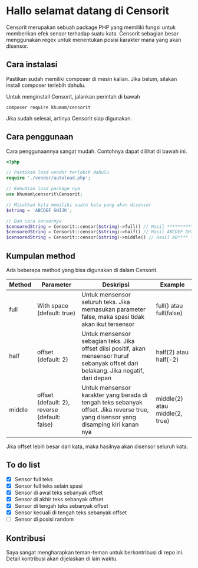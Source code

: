 # Hallo selamat datang di Censorit
Censorit merupakan sebuah package PHP yang memiliki fungsi untuk memberikan efek sensor terhadap suatu kata. Censorit sebagian besar menggunakan regex untuk menentukan posisi karakter mana yang akan disensor.

## Cara instalasi
Pastikan sudah memiliki composer di mesin kalian. Jika belum, silakan install composer terlebih dahulu.

Untuk menginstall Censorit, jalankan perintah di bawah

```
composer require khumam/censorit
```

Jika sudah selesai, artinya Censorit siap digunakan.

## Cara penggunaan
Cara penggunaannya sangat mudah. Contohnya dapat dilihat di bawah ini.

```php
<?php

// Pastikan load vendor terlebih dahulu
require './vendor/autoload.php';

// Kemudian load package nya
use khumam\censorit\Censorit;

// Misalkan kita memiliki suatu kata yang akan disensor
$string = 'ABCDEF GHIJK';

// Dan cara sensornya
$censoredString = Censorit::censor($string)->full() // Hasil ***********
$censoredString = Censorit::censor($string)->half() // Hasil ABCDEF GHI**
$censoredString = Censorit::censor($string)->middle() // Hasil AB**** ***JK
```

## Kumpulan method
Ada beberapa method yang bisa digunakan di dalam Censorit.

|Method|Parameter|Deskripsi|Example|
|---|---|---|---|
|full|With space (default: true)|Untuk mensensor seluruh teks. Jika memasukan parameter false, maka spasi tidak akan ikut tersensor|full() atau full(false)|
|half|offset (default: 2)|Untuk mensensor sebagian teks. Jika offset diisi positif, akan mensensor huruf sebanyak offset dari belakang. Jika negatif, dari depan|half(2) atau half(-2)|
|middle|offset (default: 2), reverse (default: false)|Untuk mensensor karakter yang berada di tengah teks sebanyak offset. Jika reverse true, yang disensor yang disamping kiri kanan nya|middle(2) atau middle(2, true)|

Jika offset lebih besar dari kata, maka hasilnya akan disensor seluruh kata.

## To do list
- [X] Sensor full teks
- [X] Sensor full teks selain spasi
- [X] Sensor di awal teks sebanyak offset
- [X] Sensor di akhir teks sebanyak offset
- [X] Sensor di tengah teks sebanyak offset
- [X] Sensor kecuali di tengah teks sebanyak offset
- [ ] Sensor di posisi random 

## Kontribusi
Saya sangat mengharapkan teman-teman untuk berkontribusi di repo ini. Detail kontribusi akan dijelaskan di lain waktu.
